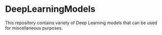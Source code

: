 # DeepLearningModels
This repository contains variety of Deep Learning models that can be used for miscellaneous purposes.
